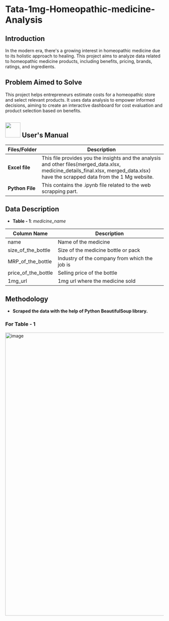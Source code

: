 # Tata-1mg-Homeopathic-medicine-Analysis
## Introduction
In the modern era, there's a growing interest in homeopathic medicine due to its holistic approach to healing. This project aims to analyze data related to homeopathic medicine products, including benefits, pricing, brands, ratings, and ingredients.

## Problem Aimed to Solve
This project helps entrepreneurs estimate costs for a homeopathic store and select relevant products. It uses data analysis to empower informed decisions, aiming to create an interactive dashboard for cost evaluation and product selection based on benefits.

##  <img src="https://user-images.githubusercontent.com/106439762/181935629-b3c47bd3-77fb-4431-a11c-ff8ba0942b63.gif" width="48" height="48"> **User's Manual**

| Files/Folder| Description |
| ------------- | ------------- |
| **Excel file** | This file provides you the insights and the analysis and other files(merged_data.xlsx, medicine_details_final.xlsx, merged_data.xlsx) have the scrapped                   data from the 1 Mg website. |
| **Python File** | This contains the .ipynb file related to the web scrapping part.  |

## Data Description

- **Table - 1**: *medicine_name*

Column Name           | Description
----------------------|-----------------------------------------------------------
name                  | Name of the medicine
size_of_the_bottle    | Size of the medicine bottle or pack
MRP_of_the_bottle     | Industry of the company from which the job is
price_of_the_bottle   | Selling price of the bottle
1mg_url               | 1mg url where the medicine sold
##  Methodology

- **Scraped the data with the help of Python BeautifulSoup library.**

### For Table - 1

<img width="900" alt="image" src="https://github.com/Ankitaaa03/Tata-1mg-Homeopathic-medicine-Analysis/assets/133629631/0881031c-2ce7-4b25-86b6-43f8b6198a85">


